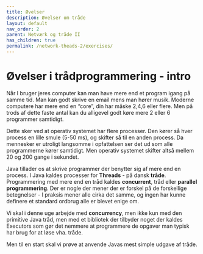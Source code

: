 ```yaml
---
title: Øvelser
description: Øvelser om tråde
layout: default
nav_order: 2
parent: Netværk og tråde II
has_children: true
permalink: /network-theads-2/exercises/
---
```


# Øvelser i trådprogrammering - intro

Når I bruger jeres computer kan man have mere end et program igang på samme tid. Man kan godt skrive en email mens man hører musik. Moderne computere har mere end en “core”, din har måske 2,4,6 eller flere. Men på trods af dette faste antal kan du alligevel godt køre mere 2 eller 6 programmer samtidigt.

Dette sker ved at operativ systemet har flere processer. Den kører så hver process en lille smule (5-50 ms), og skifter så til en anden process. Da mennesker er utroligt langsomme i opfattelsen ser det ud som alle programmerne kører samtidigt. Men operativ systemet skifter altså mellem 20 og 200 gange i sekundet.

Java tillader os at skrive programmer der benytter sig af mere end en process. I Java kaldes processer for **Threads** - på dansk **tråde**. Programmering med mere end en tråd kaldes **concurrent**, tråd eller **parallel programmering**. Der er nogle der mener der er forskel på de forskellige betegnelser - I praksis mener alle cirka det samme, og ingen har kunne definere et standard ordbrug alle er blevet enige om.

Vi skal i denne uge arbejde med **concurrency**, men ikke kun med den primitive Java tråd, men med et bibliotek der tilbyder noget der kaldes Executors som gør det nemmere at programmere de opgaver man typisk har brug for at løse vha. tråde.

Men til en start skal vi prøve at anvende Javas mest simple udgave af tråde.
